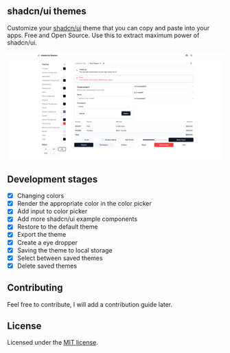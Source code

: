 ## shadcn/ui themes

Customize your [shadcn/ui](https://github.com/shadcn-ui/ui) theme that you can copy and paste into your apps. Free and Open Source. Use this to extract maximum power of shadcn/ui.

![hero](public/og.png)

## Development stages

- [x] Changing colors
- [x] Render the appropriate color in the color picker
- [x] Add input to color picker
- [x] Add more shadcn/ui example components
- [x] Restore to the default theme
- [x] Export the theme
- [x] Create a eye dropper
- [x] Saving the theme to local storage
- [x] Select between saved themes
- [x] Delete saved themes

## Contributing

Feel free to contribute, I will add a contribution guide later.

## License

Licensed under the [MIT license](https://github.com/Tellay/shadcn-ui-themes/blob/main/LICENSE).
